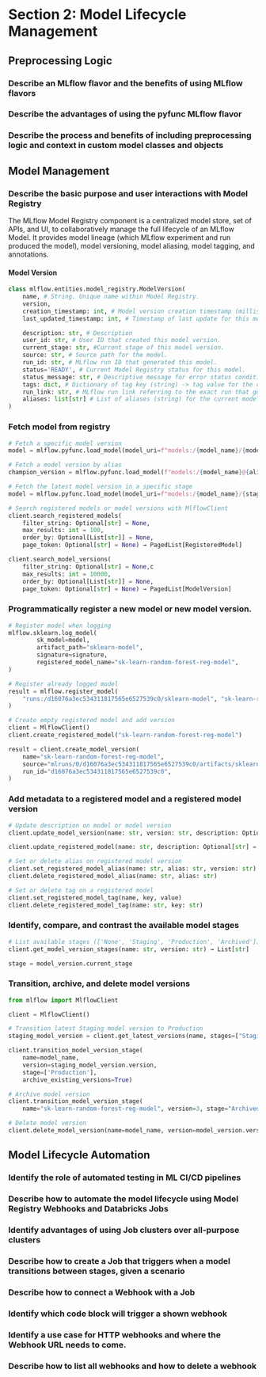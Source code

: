 # Section 2: Model Lifecycle Management

## Preprocessing Logic

### Describe an MLflow flavor and the benefits of using MLflow flavors



### Describe the advantages of using the pyfunc MLflow flavor

### Describe the process and benefits of including preprocessing logic and context in custom model classes and objects

## Model Management

### Describe the basic purpose and user interactions with Model Registry

The MLflow Model Registry component is a centralized model store, set of APIs, and UI, to collaboratively manage the full lifecycle of an MLflow Model. It provides model lineage (which MLflow experiment and run produced the model), model versioning, model aliasing, model tagging, and annotations.

#### Model Version

```Python
class mlflow.entities.model_registry.ModelVersion(
    name, # String. Unique name within Model Registry.
    version,
    creation_timestamp: int, # Model version creation timestamp (milliseconds since the Unix epoch).
    last_updated_timestamp: int, # Timestamp of last update for this model version 

    description: str, # Description
    user_id: str, # User ID that created this model version.
    current_stage: str, #Current stage of this model version.
    source: str, # Source path for the model.
    run_id: str, # MLflow run ID that generated this model.
    status='READY', # Current Model Registry status for this model.
    status_message: str, # Descriptive message for error status conditions.
    tags: dict, # Dictionary of tag key (string) -> tag value for the current model version.
    run_link: str, # MLflow run link referring to the exact run that generated this model version.
    aliases: list[str] # List of aliases (string) for the current model version.
)
```

### Fetch model from registry

```Python
# Fetch a specific model version
model = mlflow.pyfunc.load_model(model_uri=f"models:/{model_name}/{model_version}")

# Fetch a model version by alias
champion_version = mlflow.pyfunc.load_model(f"models:/{model_name}@{alias}")

# Fetch the latest model version in a specific stage
model = mlflow.pyfunc.load_model(model_uri=f"models:/{model_name}/{stage}")

# Search registered models or model versions with MlflowClient
client.search_registered_models(
    filter_string: Optional[str] = None,
    max_results: int = 100,
    order_by: Optional[List[str]] = None,
    page_token: Optional[str] = None) → PagedList[RegisteredModel]

client.search_model_versions(
    filter_string: Optional[str] = None,c
    max_results: int = 10000,
    order_by: Optional[List[str]] = None,
    page_token: Optional[str] = None) → PagedList[ModelVersion]

```

### Programmatically register a new model or new model version.

```Python
# Register model when logging
mlflow.sklearn.log_model(
        sk_model=model,
        artifact_path="sklearn-model",
        signature=signature,
        registered_model_name="sk-learn-random-forest-reg-model",
)

# Register already logged model
result = mlflow.register_model(
    "runs:/d16076a3ec534311817565e6527539c0/sklearn-model", "sk-learn-random-forest-reg"
)

# Create empty registered model and add version
client = MlflowClient()
client.create_registered_model("sk-learn-random-forest-reg-model")

result = client.create_model_version(
    name="sk-learn-random-forest-reg-model",
    source="mlruns/0/d16076a3ec534311817565e6527539c0/artifacts/sklearn-model",
    run_id="d16076a3ec534311817565e6527539c0",
)
```


### Add metadata to a registered model and a registered model version

```Python
# Update description on model or model version
client.update_model_version(name: str, version: str, description: Optional[str] = None) → ModelVersion

client.update_registered_model(name: str, description: Optional[str] = None) → RegisteredModel

# Set or delete alias on registered model version
client.set_registered_model_alias(name: str, alias: str, version: str) 
client.delete_registered_model_alias(name: str, alias: str)

# Set or delete tag on a registered model
client.set_registered_model_tag(name, key, value)
client.delete_registered_model_tag(name: str, key: str)

```

### Identify, compare, and contrast the available model stages

```Python
# List available stages (['None', 'Staging', 'Production', 'Archived'])
client.get_model_version_stages(name: str, version: str) → List[str]

stage = model_version.current_stage

```

### Transition, archive, and delete model versions

```Python
from mlflow import MlflowClient

client = MlflowClient()

# Transition latest Staging model version to Production
staging_model_version = client.get_latest_versions(name, stages=["Staging"])[0]

client.transition_model_version_stage(
    name=model_name,
    version=staging_model_version.version,
    stage=['Production'],
    archive_existing_versions=True)

# Archive model version
client.transition_model_version_stage(
    name="sk-learn-random-forest-reg-model", version=3, stage="Archived")

# Delete model version
client.delete_model_version(name=model_name, version=model_version.version)
```

## Model Lifecycle Automation

### Identify the role of automated testing in ML CI/CD pipelines

### Describe how to automate the model lifecycle using Model Registry Webhooks and Databricks Jobs

### Identify advantages of using Job clusters over all-purpose clusters

### Describe how to create a Job that triggers when a model transitions between stages, given a scenario

### Describe how to connect a Webhook with a Job

### Identify which code block will trigger a shown webhook

### Identify a use case for HTTP webhooks and where the Webhook URL needs to come.

### Describe how to list all webhooks and how to delete a webhook